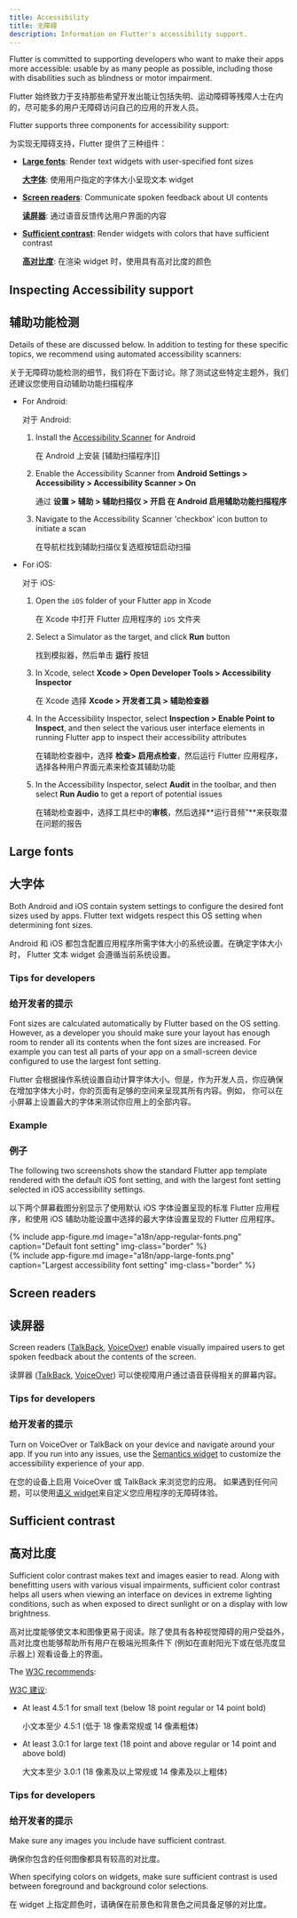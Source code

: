 ```yaml
---
title: Accessibility
title: 无障碍
description: Information on Flutter's accessibility support.
---
```


Flutter is committed to supporting developers who want to make their apps more
accessible: usable by as many people as possible, including those with
disabilities such as blindness or motor impairment.

Flutter 始终致力于支持那些希望开发出能让包括失明、运动障碍等残障人士在内的，尽可能多的用户无障碍访问自己的应用的开发人员。

Flutter supports three components for accessibility support:

为实现无障碍支持，Flutter 提供了三种组件：

* **[Large fonts](#large-fonts)**: Render text widgets with user-specified font
  sizes

  **[大字体](#large-fonts)**: 使用用户指定的字体大小呈现文本 widget

* **[Screen readers](#screen-readers)**: Communicate spoken feedback about UI
  contents

  **[读屏器](#screen-readers)**: 通过语音反馈传达用户界面的内容

* **[Sufficient contrast](#sufficient-contrast)**: Render widgets with colors
  that have sufficient contrast

  **[高对比度](#sufficient-contrast)**: 在渲染 widget 时，使用具有高对比度的颜色

## Inspecting Accessibility support

##  辅助功能检测

Details of these are discussed below. In addition to testing for these
specific topics, we recommend using automated accessibility scanners:

关于无障碍功能检测的细节，我们将在下面讨论。除了测试这些特定主题外，我们还建议您使用自动辅助功能扫描程序

  * For Android:

    对于 Android:

    1. Install the [Accessibility Scanner][] for Android

       在 Android 上安装 [辅助扫描程序][]

    1. Enable the Accessibility Scanner from **Android Settings > Accessibility >
       Accessibility Scanner > On**

       通过 **设置 > 辅助 > 辅助扫描仪 > 开启 在 Android 启用辅助功能扫描程序**

    1. Navigate to the Accessibility Scanner 'checkbox' icon button to initiate a
       scan

       在导航栏找到辅助扫描仪复选框按钮启动扫描

  * For iOS:

    对于 iOS:

    1. Open the `iOS` folder of your Flutter app in Xcode

       在 Xcode 中打开 Flutter 应用程序的 `iOS` 文件夹

    1. Select a Simulator as the target, and click **Run** button

       找到模拟器，然后单击 **运行** 按钮

    1. In Xcode, select **Xcode > Open Developer Tools > Accessibility Inspector**

       在  Xcode 选择 **Xcode > 开发者工具 > 辅助检查器**

    1. In the Accessibility Inspector, select **Inspection > Enable Point to
       Inspect**, and then select the various user interface elements in running
       Flutter app to inspect their accessibility attributes

       在辅助检查器中，选择 **检查> 启用点检查**，然后运行 Flutter 应用程序，选择各种用户界面元素来检查其辅助功能

    1. In the Accessibility Inspector, select **Audit** in the toolbar, and then
       select **Run Audio** to get a report of potential issues

       在辅助检查器中，选择工具栏中的**审核**，然后选择**运行音频”**来获取潜在问题的报告

## Large fonts

## 大字体

Both Android and iOS contain system settings to configure the desired font
sizes used by apps. Flutter text widgets respect this OS setting when
determining font sizes.

Android 和 iOS 都包含配置应用程序所需字体大小的系统设置。在确定字体大小时， Flutter 文本 widget 会遵循当前系统设置。

### Tips for developers

### 给开发者的提示

Font sizes are calculated automatically by Flutter based on the OS setting.
However, as a developer you should make sure your layout has enough room to
render all its contents when the font sizes are increased. For example you can
test all parts of your app on a small-screen device configured to use the
largest font setting.

Flutter 会根据操作系统设置自动计算字体大小。但是，作为开发人员，你应确保在增加字体大小时，你的页面有足够的空间来呈现其所有内容。例如，
你可以在小屏幕上设置最大的字体来测试你应用上的全部内容。

### Example

### 例子

The following two screenshots show the standard Flutter app template rendered
with the default iOS font setting, and with the largest font setting selected in
iOS accessibility settings.

以下两个屏幕截图分别显示了使用默认 iOS 字体设置呈现的标准
Flutter 应用程序，和使用 iOS 辅助功能设置中选择的最大字体设置呈现的 Flutter 应用程序。

<div class="row">
  <div class="col-md-6">
    {% include app-figure.md image="a18n/app-regular-fonts.png" caption="Default font setting" img-class="border" %}
  </div>
  <div class="col-md-6">
    {% include app-figure.md image="a18n/app-large-fonts.png" caption="Largest accessibility font setting" img-class="border" %}
  </div>
</div>

## Screen readers

## 读屏器

Screen readers ([TalkBack][], [VoiceOver][]) enable visually
impaired users to get spoken feedback about the contents of the screen.

读屏器 ([TalkBack](), [VoiceOver]()) 可以使视障用户通过语音获得相关的屏幕内容。

### Tips for developers

### 给开发者的提示

Turn on VoiceOver or TalkBack on your device and navigate around your app. If
you run into any issues, use the [Semantics widget][] to customize the
accessibility experience of your app.

在您的设备上启用 VoiceOver 或 TalkBack 来浏览您的应用。
如果遇到任何问题，可以使用[语义 widget][Semantics widget]来自定义您应用程序的无障碍体验。

## Sufficient contrast

## 高对比度

Sufficient color contrast makes text and images easier to read. Along with
benefitting users with various visual impairments, sufficient color contrast
helps all users when viewing an interface on devices in extreme lighting
conditions, such as when exposed to direct sunlight or on a display with low
brightness.

高对比度能够使文本和图像更易于阅读。除了使具有各种视觉障碍的用户受益外，
高对比度也能够帮助所有用户在极端光照条件下 (例如在直射阳光下或在低亮度显示器上) 观看设备上的界面。

The [W3C recommends][]: 

[W3C 建议][W3C recommends]:

* At least 4.5:1 for small text (below 18 point regular or 14 point bold)

  小文本至少 4.5:1 (低于 18 像素常规或 14 像素粗体) 
  
* At least 3.0:1 for large text (18 point and above regular or 14 point and
  above bold)

  大文本至少 3.0:1 (18 像素及以上常规或 14 像素及以上粗体) 


### Tips for developers

### 给开发者的提示

Make sure any images you include have sufficient contrast.

确保你包含的任何图像都具有较高的对比度。

When specifying colors on widgets, make sure sufficient contrast is used between
foreground and background color selections.

在 widget 上指定颜色时，请确保在前景色和背景色之间具备足够的对比度。

[Accessibility Scanner]: https://play.google.com/store/apps/details?id=com.google.android.apps.accessibility.auditor&hl=en
[Semantics widget]: {{site.api}}/flutter/widgets/Semantics-class.html
[TalkBack]: https://support.google.com/accessibility/android/answer/6283677?hl=en
[W3C recommends]: https://www.w3.org/TR/UNDERSTANDING-WCAG20/visual-audio-contrast-contrast.html
[VoiceOver]: https://www.apple.com/lae/accessibility/iphone/vision/
